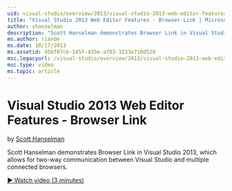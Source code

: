 ```yaml
---
uid: visual-studio/overview/2013/visual-studio-2013-web-editor-features-browser-link
title: "Visual Studio 2013 Web Editor Features - Browser Link | Microsoft Docs"
author: shanselman
description: "Scott Hanselman demonstrates Browser Link in Visual Studio 2013, which allows for two-way communication between Visual Studio and multiple connected browsers..."
ms.author: riande
ms.date: 10/17/2013
ms.assetid: 45bf07c6-145f-435e-a703-3233e710d528
msc.legacyurl: /visual-studio/overview/2013/visual-studio-2013-web-editor-features-browser-link
msc.type: video
ms.topic: article
---
```

# Visual Studio 2013 Web Editor Features - Browser Link

by [Scott Hanselman](https://github.com/shanselman)

Scott Hanselman demonstrates Browser Link in Visual Studio 2013, which allows for two-way communication between Visual Studio and multiple connected browsers.

[&#9654; Watch video (3 minutes)](https://channel9.msdn.com/Blogs/ASP-NET-Site-Videos/visual-studio-2013-web-editor-features-browser-link)
